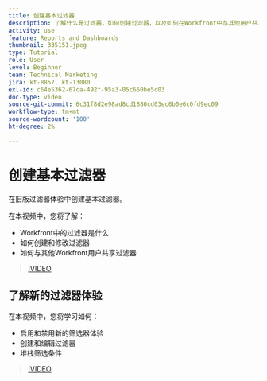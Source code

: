 ```yaml
---
title: 创建基本过滤器
description: 了解什么是过滤器，如何创建过滤器，以及如何在Workfront中与其他用户共享过滤器。 还可了解如何使用新的过滤器体验。
activity: use
feature: Reports and Dashboards
thumbnail: 335151.jpeg
type: Tutorial
role: User
level: Beginner
team: Technical Marketing
jira: kt-8857, kt-13080
exl-id: c64e5362-67ca-492f-95a3-05c660be5c03
doc-type: video
source-git-commit: 6c31f8d2e98ad8cd1880cd03ec0b0e6c0fd9ec09
workflow-type: tm+mt
source-wordcount: '100'
ht-degree: 2%

---
```


# 创建基本过滤器

在旧版过滤器体验中创建基本过滤器。

在本视频中，您将了解：

* Workfront中的过滤器是什么
* 如何创建和修改过滤器
* 如何与其他Workfront用户共享过滤器

>[!VIDEO](https://video.tv.adobe.com/v/335151/?quality=12&learn=on)

## 了解新的过滤器体验

在本视频中，您将学习如何：

* 启用和禁用新的筛选器体验
* 创建和编辑过滤器
* 堆栈筛选条件

>[!VIDEO](https://video.tv.adobe.com/v/3419558/?quality=12&learn=on)
